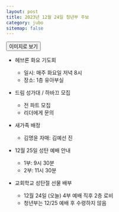 ```yaml
---
layout: post
title: 2023년 12월 24일 청년부 주보
category: jubo
sitemap: false
---
```


<button class="btn btn-sm btn-primary mt1" onclick="location.href='/assets/img/jubo/20231224.png'"> 이미지로 보기 </button>

- 헤브론 화요 기도회
  - 일시: 매주 화요일 저녁 8시
  - 장소: 1층 유아부실

- 드림 성가대 / 하바끄 모집
  - 전 파트 모집
  - 리더에게 문의

- 새가족 배정
  - 김명윤 자매: 김예선 진

- 12월 25일 성탄 예배 안내
  - 1부: 9시 30분
  - 2부: 11시 30분

- 교회학교 성탄절 선물 배부
  - 12월 24일 (오늘) 4부 예배 직후 2층 로비
  - 청년부는 12/25 예배 후 수령하지 않음
